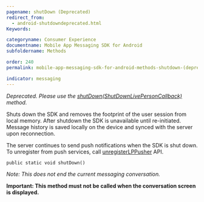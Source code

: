 ```yaml
---
pagename: shutDown (Deprecated)
redirect_from:
  - android-shutdowndeprecated.html
Keywords:

categoryname: Consumer Experience
documentname: Mobile App Messaging SDK for Android
subfoldername: Methods

order: 240
permalink: mobile-app-messaging-sdk-for-android-methods-shutdown-(deprecated).html

indicator: messaging
---
```



*Deprecated. Please use the [shutDown(ShutDownLivePersonCallback)](android-shutdown.html) method.*

Shuts down the SDK and removes the footprint of the user session from local memory. After shutdown the SDK is unavailable until re-initiated. Message history is saved locally on the device and synced with the server upon reconnection. 

The server continues to send push notifications when the SDK is shut down. To unregister from push services, call [unregisterLPPusher](android-unregisterlppusher.html) API. 

`public static void shutDown()`

*Note: This does not end the current messaging conversation.*

**Important: This method must not be called when the conversation screen is displayed.**